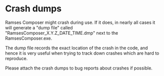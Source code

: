 <!--
SPDX-License-Identifier: MPL-2.0

This file is part of Ramses Composer
(see https://github.com/COVESA/ramses-composer-docs).

This Source Code Form is subject to the terms of the Mozilla Public License, v. 2.0.
If a copy of the MPL was not distributed with this file, You can obtain one at http://mozilla.org/MPL/2.0/.
-->
# Crash dumps

Ramses Composer might crash during use. If it does, in nearly all cases it will generate a "dump file" called "RamsesComposer_X.Y.Z_DATE_TIME.dmp" next to the RamsesComposer.exe.

The dump file records the exact location of the crash in the code, and hence it is very useful when trying to track down crashes which are hard to reproduce. 

Please attach the crash dumps to bug reports about crashes if possible.